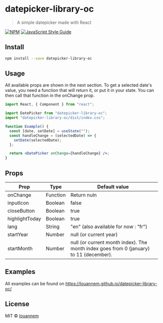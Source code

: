 # datepicker-library-oc

> A simple datepicker made with React

[![NPM](https://img.shields.io/npm/v/datepicker-library-oc.svg)](https://www.npmjs.com/package/datepicker-library-oc) [![JavaScript Style Guide](https://img.shields.io/badge/code_style-standard-brightgreen.svg)](https://standardjs.com)

## Install

```bash
npm install --save datepicker-library-oc
```

## Usage

All available props are shown in the next section. To get a selected date's value, you need a function that will return it, or put it in your state. You can then call that function in the onChange prop.

```jsx
import React, { Component } from "react";

import DatePicker from "datepicker-library-oc";
import "datepicker-library-oc/dist/index.css";

function Example() {
  const [date, setDate] = useState("");
  const handleChange = (selectedDate) => {
    setDate(selectedDate);
  };

  return <DatePicker onChange={handleChange} />;
}
```

## Props

| Prop           | Type     | Default value                                                                          |
| -------------- | -------- | -------------------------------------------------------------------------------------- |
| onChange       | Function | Return nuln                                                                            |
| inputIcon      | Boolean  | false                                                                                  |
| closeButton    | Boolean  | true                                                                                   |
| highlightToday | Boolean  | true                                                                                   |
| lang           | String   | "en" (also available for now : "fr")                                                   |
| startYear      | Number   | null (or current year)                                                                 |
| startMonth     | Number   | null (or current month index). The month index goes from 0 (january) to 11 (december). |

## Examples

All examples can be found on https://louannem.github.io/datepicker-library-oc/

## License

MIT © [louannem](https://github.com/louannem)
